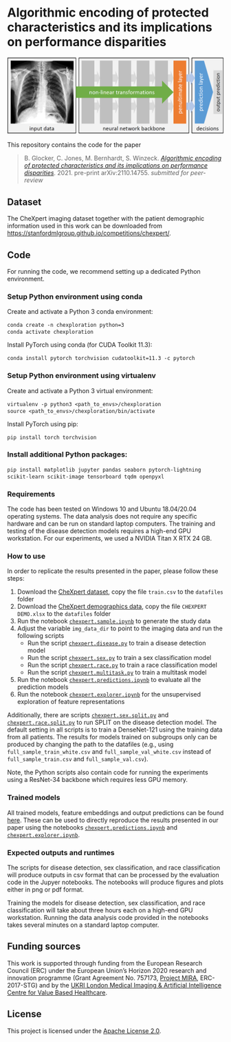 # Algorithmic encoding of protected characteristics and its implications on performance disparities

![Components of a deep neural networks](assets/network.png "Components of a deep neural networks")

This repository contains the code for the paper
> B. Glocker, C. Jones, M. Bernhardt, S. Winzeck. [_Algorithmic encoding of protected characteristics and its implications on performance disparities_](https://arxiv.org/abs/2110.14755). 2021. pre-print arXiv:2110.14755. _submitted for peer-review_

## Dataset

The CheXpert imaging dataset together with the patient demographic information used in this work can be downloaded from https://stanfordmlgroup.github.io/competitions/chexpert/.

## Code

For running the code, we recommend setting up a dedicated Python environment.

### Setup Python environment using conda

Create and activate a Python 3 conda environment:

   ```shell
   conda create -n chexploration python=3
   conda activate chexploration
   ```
   
Install PyTorch using conda (for CUDA Toolkit 11.3):
   
   ```shell
   conda install pytorch torchvision cudatoolkit=11.3 -c pytorch
   ```
   
### Setup Python environment using virtualenv

Create and activate a Python 3 virtual environment:

   ```shell
   virtualenv -p python3 <path_to_envs>/chexploration
   source <path_to_envs>/chexploration/bin/activate
   ```
   
Install PyTorch using pip:
   
   ```shell
   pip install torch torchvision
   ```
   
### Install additional Python packages:
   
   ```shell
   pip install matplotlib jupyter pandas seaborn pytorch-lightning scikit-learn scikit-image tensorboard tqdm openpyxl
   ```

### Requirements

The code has been tested on Windows 10 and Ubuntu 18.04/20.04 operating systems. The data analysis does not require any specific hardware and can be run on standard laptop computers. The training and testing of the disease detection models requires a high-end GPU workstation. For our experiments, we used a NVIDIA Titan X RTX 24 GB.

### How to use

In order to replicate the results presented in the paper, please follow these steps:

1. Download the [CheXpert dataset](https://stanfordmlgroup.github.io/competitions/chexpert/), copy the file `train.csv` to the `datafiles` folder
2. Download the [CheXpert demographics data](https://stanfordaimi.azurewebsites.net/datasets/192ada7c-4d43-466e-b8bb-b81992bb80cf), copy the file `CHEXPERT DEMO.xlsx` to the `datafiles` folder
3. Run the notebook [`chexpert.sample.ipynb`](notebooks/chexpert.sample.ipynb) to generate the study data
4. Adjust the variable `img_data_dir` to point to the imaging data and run the following scripts
   - Run the script [`chexpert.disease.py`](prediction/chexpert.disease.py) to train a disease detection model
   - Run the script [`chexpert.sex.py`](prediction/chexpert.sex.py) to train a sex classification model
   - Run the script [`chexpert.race.py`](prediction/chexpert.race.py) to train a race classification model
   - Run the script [`chexpert.multitask.py`](prediction/chexpert.multitask.py) to train a multitask model
5. Run the notebook [`chexpert.predictions.ipynb`](notebooks/chexpert.predictions.ipynb) to evaluate all the prediction models
6. Run the notebook [`chexpert.explorer.ipynb`](notebooks/chexpert.explorer.ipynb) for the unsupervised exploration of feature representations

Additionally, there are scripts [`chexpert.sex.split.py`](prediction/chexpert.sex.split.py) and [`chexpert.race.split.py`](prediction/chexpert.race.split.py) to run SPLIT on the disease detection model. The default setting in all scripts is to train a DenseNet-121 using the training data from all patients. The results for models trained on subgroups only can be produced by changing the path to the datafiles (e.g., using `full_sample_train_white.csv` and `full_sample_val_white.csv` instead of `full_sample_train.csv` and `full_sample_val.csv`).

Note, the Python scripts also contain code for running the experiments using a ResNet-34 backbone which requires less GPU memory.

### Trained models

All trained models, feature embeddings and output predictions can be found [here](https://imperialcollegelondon.box.com/s/bq87wkuzy14ctsyf8w3hcikwzu8386jj). These can be used to directly reproduce the results presented in our paper using the notebooks [`chexpert.predictions.ipynb`](notebooks/chexpert.predictions.ipynb) and [`chexpert.explorer.ipynb`](notebooks/chexpert.explorer.ipynb).

### Expected outputs and runtimes

The scripts for disease detection, sex classification, and race classification will produce outputs in csv format that can be processed by the evaluation code in the Jupyer notebooks. The notebooks will produce figures and plots either in png or pdf format.

Training the models for disease detection, sex classification, and race classification will take about three hours each on a high-end GPU workstation. Running the data analysis code provided in the notebooks takes several minutes on a standard laptop computer.
   
## Funding sources
This work is supported through funding from the European Research Council (ERC) under the European Union’s Horizon 2020 research and innovation programme (Grant Agreement No. 757173, [Project MIRA](https://www.project-mira.eu), ERC-2017-STG) and by the [UKRI London Medical Imaging & Artificial Intelligence Centre for Value Based Healthcare](https://www.aicentre.co.uk/).

## License
This project is licensed under the [Apache License 2.0](LICENSE).
